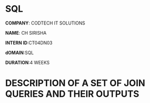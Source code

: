 # SQL

**COMPANY**: CODTECH IT SOLUTIONS

**NAME**: CH SIRISHA

**INTERN ID**:CT04DN03

**dOMAIN**:SQL

**DURATION**:4 WEEKS

# DESCRIPTION OF A SET OF JOIN QUERIES AND THEIR OUTPUTS 
